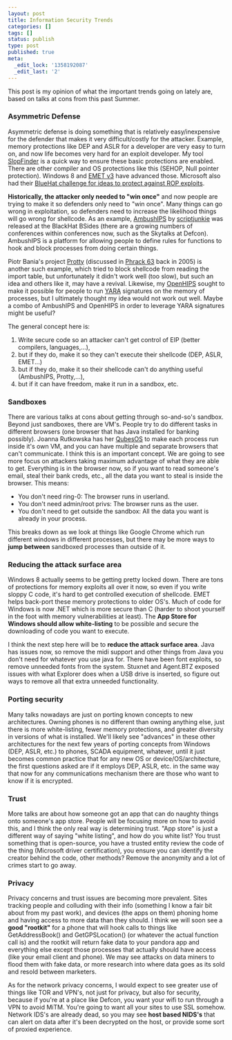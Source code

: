 ```yaml
---
layout: post
title: Information Security Trends
categories: []
tags: []
status: publish
type: post
published: true
meta:
  _edit_lock: '1358192087'
  _edit_last: '2'
---
```

This post is my opinion of what the important trends going on lately are, based on talks at cons from this past Summer.

<h3>Asymmetric Defense</h3>
Asymmetric defense is doing something that is relatively easy/inexpensive for the defender that makes it very difficult/costly for the attacker.  Example, memory protections like DEP and ASLR for a developer are very easy to turn on, and now life becomes very hard for an exploit developer.  My tool <a href="http://icebuddha.com/slopfinder.htm">SlopFinder</a> is a quick way to ensure these basic protections are enabled.  There are other compiler and OS protections like this (SEHOP, Null pointer protection).  Windows 8 and <a href="http://blogs.technet.com/b/srd/archive/2012/05/15/introducing-emet-v3.aspx">EMET v3</a> have advanced those.  Microsoft also had their <a href="http://blogs.technet.com/b/srd/archive/2012/07/26/technical-analysis-of-the-top-bluehat-prize-submissions.aspx">BlueHat challenge for ideas to protect against ROP exploits</a>.

<b>Historically, the attacker only needed to "win once"</b> and now people are trying to make it so defenders only need to "win once".  Many things can go wrong in exploitation, so defenders need to increase the likelihood things will go wrong for shellcode.  As an example, <a href="http://ambuships.com/">AmbushIPS</a> by <a href="http://www.scriptjunkie.us/">scriptjunkie</a> was released at the BlackHat BSides (there are a growing numbers of conferences within conferences now, such as the Skytalks at Defcon).  AmbushIPS is a platform for allowing people to define rules for functions to hook and block processes from doing certain things.  

Piotr Bania's project <a href="http://www.piotrbania.com/all/protty/">Protty</a> (discussed in <a href="http://www.phrack.org/issues.html?issue=63&id=15#article">Phrack 63</a> back in 2005) is another such example, which tried to block shellcode from reading the import table, but unfortunately it didn't work well (too slow), but such an idea and others like it, may have a revival. Likewise, my <a href="http://0xdabbad00.com/project-openhips/">OpenHIPS</a> sought to make it possible for people to run <a href="http://code.google.com/p/yara-project/">YARA</a> signatures on the memory of processes, but I ultimately thought my idea would not work out well.  Maybe a combo of AmbushIPS and OpenHIPS in order to leverage YARA signatures might be useful?

The general concept here is:
<ol>
<li>Write secure code so an attacker can't get control of EIP (better compilers, languages,...),
<li>but if they do, make it so they can't execute their shellcode (DEP, ASLR, EMET...)
<li>but if they do, make it so their shellcode can't do anything useful (AmbushIPS, Protty,...), 
<li>but if it can have freedom, make it run in a sandbox, etc.
</ol>

<h3>Sandboxes</h3>
There are various talks at cons about getting through so-and-so's sandbox.  Beyond just sandboxes, there are VM's.  People try to do different tasks in different browsers (one browser that has Java installed for banking possibly).  Joanna Rutkowska has her <a href="http://qubes-os.org/trac">QubesOS</a> to make each process run inside it's own VM, and you can have multiple and separate browsers that can't communicate.  I think this is an important concept.  We are going to see more focus on attackers taking maximum advantage of what they are able to get.  Everything is in the browser now, so if you want to read someone's email, steal their bank creds, etc., all the data you want to steal is inside the browser.  This means:
<ul>
<li>You don't need ring-0: The browser runs in userland.
<li>You don't need admin/root privs: The browser runs as the user.
<li>You don't need to get outside the sandbox: All the data you want is already in your process.
</ul>

This breaks down as we look at things like Google Chrome which run different windows in different processes, but there may be more ways to <b>jump between</b> sandboxed processes than outside of it.

<h3>Reducing the attack surface area</h3>
Windows 8 actually seems to be getting pretty locked down.  There are tons of protections for memory exploits all over it now, so even if you write sloppy C code, it's hard to get controlled execution of shellcode.  EMET helps back-port these memory protections to older OS's.  Much of code for Windows is now .NET which is more secure than C (harder to shoot yourself in the foot with memory vulnerabilities at least).  The <b>App Store for Windows should allow white-listing</b> to be possible and secure the downloading of code you want to execute.

I think the next step here will be to <b>reduce the attack surface area</b>.  Java has issues now, so remove the midi support and other things from Java you don't need for whatever you use java for.  There have been font exploits, so remove unneeded fonts from the system.  Stuxnet and Agent.BTZ exposed issues with what Explorer does when a USB drive is inserted, so figure out ways to remove all that extra unneeded functionality.

<h3>Porting security</h3>
Many talks nowadays are just on porting known concepts to new architectures.  Owning phones is no different than owning anything else, just there is more white-listing, fewer memory protections, and greater diversity in versions of what is installed.  We'll likely see "advances" in these other architectures for the next few years of porting concepts from Windows (DEP, ASLR, etc.) to phones, SCADA equipment, whatever, until it just becomes common practice that for any new OS or device/OS/architecture, the first questions asked are if it employs DEP, ASLR, etc. in the same way that now for any communications mechanism there are those who want to know if it is encrypted.

<h3>Trust</h3>
More talks are about how someone got an app that can do naughty things onto someone's app store.  People will be focusing more on how to avoid this, and I think the only real way is determining trust.  "App store" is just a different way of saying "white listing", and how do you white list?  You trust something that is open-source, you have a trusted entity review the code of the thing (Microsoft driver certification), you ensure you can identify the creator behind the code, other methods?  Remove the anonymity and a lot of crimes start to go away.

<h3>Privacy</h3>
Privacy concerns and trust issues are becoming more prevalent.  Sites tracking people and colluding with their info (something I know a fair bit about from my past work), and devices (the apps on them) phoning home and having access to more data than they should.  I think we will soon see a <b>good "rootkit"</b> for a phone that will hook calls to things like GetAddressBook() and GetGPSLocation() (or whatever the actual function call is) and the rootkit will return fake data to your pandora app and everything else except those processes that actually should have access (like your email client and phone).  We may see attacks on data miners to flood them with fake data, or more research into where data goes as its sold and resold between marketers.

As for the network privacy concerns, I would expect to see greater use of things like TOR and VPN's, not just for privacy, but also for security, because if you're at a place like Defcon, you want your wifi to run through a VPN to avoid MiTM.  You're going to want all your sites to use SSL somehow.  Network IDS's are already dead, so you may see <b>host based NIDS's</b> that can alert on data after it's been decrypted on the host, or provide some sort of proxied experience.
